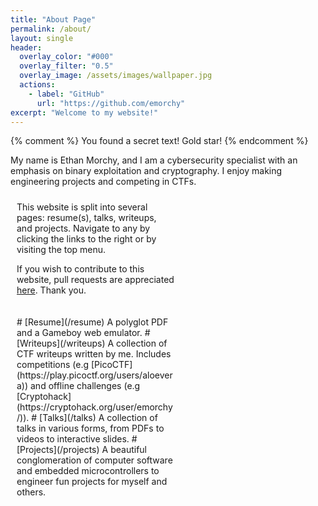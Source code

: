 ```yaml
---
title: "About Page"
permalink: /about/
layout: single
header:
  overlay_color: "#000"
  overlay_filter: "0.5"
  overlay_image: /assets/images/wallpaper.jpg
  actions:
    - label: "GitHub"
      url: "https://github.com/emorchy"
excerpt: "Welcome to my website!"
---
```

{% comment %}
You found a secret text! Gold star!
{% endcomment %}

<style>
/* Create two equal columns that floats next to each other */
.column {
  float: left;
  width: 50%;
  padding: 10px;
}

/* Clear floats after the columns */
.row:after {
  content: "";
  display: table;
  clear: both;
}
</style>

My name is Ethan Morchy, and I am a cybersecurity specialist with an emphasis on binary exploitation and cryptography. I enjoy making engineering projects and competing in CTFs.

<div class="row">
  <div class="column">
  <div markdown=1>
  This website is split into several pages: resume(s), talks, writeups, and projects. Navigate to any by clicking the links to the right or by visiting the top menu.

  If you wish to contribute to this website, pull requests are appreciated [here](https://github.com/emorchy/emorchy.github.io). Thank you.
  </div>
  </div>
  <div class="column">
  <div markdown=1>
# [Resume](/resume)
A polyglot PDF and a Gameboy web emulator.
# [Writeups](/writeups)
A collection of CTF writeups written by me. Includes competitions (e.g [PicoCTF](https://play.picoctf.org/users/aloevera)) and offline challenges (e.g [Cryptohack](https://cryptohack.org/user/emorchy/)).
# [Talks](/talks)
A collection of talks in various forms, from PDFs to videos to interactive slides.
# [Projects](/projects)
A beautiful conglomeration of computer software and embedded microcontrollers to engineer fun projects for myself and others.
  </div>
</div>
</div>
